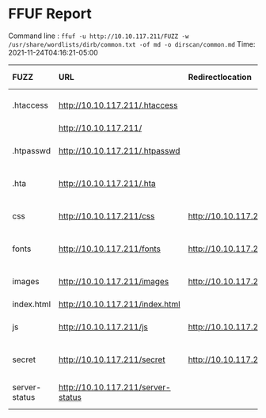 # FFUF Report

  Command line : `ffuf -u http://10.10.117.211/FUZZ -w /usr/share/wordlists/dirb/common.txt -of md -o dirscan/common.md`
  Time: 2021-11-24T04:16:21-05:00

  | FUZZ | URL | Redirectlocation | Position | Status Code | Content Length | Content Words | Content Lines | Content Type | ResultFile |
  | :- | :-- | :--------------- | :---- | :------- | :---------- | :------------- | :------------ | :--------- | :----------- |
  | .htaccess | http://10.10.117.211/.htaccess |  | 12 | 403 | 278 | 20 | 10 | text/html; charset=iso-8859-1 |  |
  |  | http://10.10.117.211/ |  | 1 | 200 | 35184 | 16992 | 644 | text/html |  |
  | .htpasswd | http://10.10.117.211/.htpasswd |  | 13 | 403 | 278 | 20 | 10 | text/html; charset=iso-8859-1 |  |
  | .hta | http://10.10.117.211/.hta |  | 11 | 403 | 278 | 20 | 10 | text/html; charset=iso-8859-1 |  |
  | css | http://10.10.117.211/css | http://10.10.117.211/css/ | 1114 | 301 | 312 | 20 | 10 | text/html; charset=iso-8859-1 |  |
  | fonts | http://10.10.117.211/fonts | http://10.10.117.211/fonts/ | 1648 | 301 | 314 | 20 | 10 | text/html; charset=iso-8859-1 |  |
  | images | http://10.10.117.211/images | http://10.10.117.211/images/ | 1991 | 301 | 315 | 20 | 10 | text/html; charset=iso-8859-1 |  |
  | index.html | http://10.10.117.211/index.html |  | 2020 | 200 | 35184 | 16992 | 644 | text/html |  |
  | js | http://10.10.117.211/js | http://10.10.117.211/js/ | 2179 | 301 | 311 | 20 | 10 | text/html; charset=iso-8859-1 |  |
  | secret | http://10.10.117.211/secret | http://10.10.117.211/secret/ | 3537 | 301 | 315 | 20 | 10 | text/html; charset=iso-8859-1 |  |
  | server-status | http://10.10.117.211/server-status |  | 3588 | 403 | 278 | 20 | 10 | text/html; charset=iso-8859-1 |  |
  